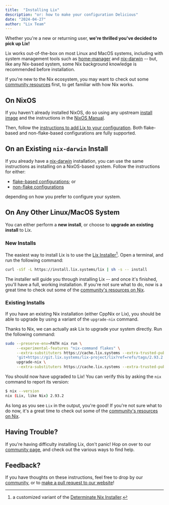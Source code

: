 ```yaml
---
title:  "Installing Lix"
description: "or: how to make your configuration Delicious"
date: "2024-04-27"
author: "Lix Team"
---
```


<!--
HI!!!
The file install.md is generated by update_version.py by
substituting values into install.md.in.

Please don't edit install.md directly!
-->

Whether you're a new or returning user, **we're thrilled you've decided to pick up Lix!**

Lix works out-of-the-box on most Linux and MacOS systems, including with system management tools
such as [home-manager](https://github.com/nix-community/home-manager) and
[nix-darwin](https://github.com/LnL7/nix-darwin) -- but, like any Nix-based system, some Nix background
knowledge is recommended before installation.

If you're new to the Nix ecosystem, you may want to check out some [community resources](/resources)
first, to get familiar with how Nix works.


## On NixOS

If you haven't already installed NixOS, do so using any upstream
[install image](https://nixos.org/download/#NixOS) and the instructions in the
[NixOS Manual](https://nixos.org/manual/nixos/stable/#sec-installation).

Then, follow the [instructions to add Lix to your
configuration](/add-to-config). Both flake-based and non-flake-based
configurations are fully supported.


## On an Existing `nix-darwin` Install

If you already have a [nix-darwin](https://github.com/LnL7/nix-darwin) installation, you
can use the same instructions as installing on a NixOS-based system. Follow the instructions
for either:

- [flake-based configurations](/add-to-config#flake-based-configurations); or
- [non-flake configurations](/add-to-config#non-flake-configurations)

depending on how you prefer to configure your system.


## On Any Other Linux/MacOS System

You can either perform a **new install**, or choose to
**upgrade an existing install** to Lix.

### New Installs

The easiest way to install Lix is to use the [Lix Installer](https://git.lix.systems/lix-project/lix-installer)[^1].
Open a terminal, and run the following command:

```sh
curl -sSf -L https://install.lix.systems/lix | sh -s -- install
```

The installer will guide you through installing Lix -- and once it's finished,
you'll have a full, working installation. If you're not sure what to do, now is a
great time to check out some of the [community's resources on Nix](/resources).

[^1]: a customized variant of the [Determinate Nix Installer](https://github.com/DeterminateSystems/nix-installer).

### Existing Installs

If you have an existing Nix installation (either CppNix or Lix), you should be able to upgrade by using a variant
of the `upgrade-nix` command.

Thanks to Nix, we can actually ask Lix to upgrade your system directly. Run the following command:

```sh
sudo --preserve-env=PATH nix run \
     --experimental-features "nix-command flakes" \
     --extra-substituters https://cache.lix.systems --extra-trusted-public-keys "cache.lix.systems:aBnZUw8zA7H35Cz2RyKFVs3H4PlGTLawyY5KRbvJR8o=" \
     'git+https://git.lix.systems/lix-project/lix?ref=refs/tags/2.93.2' -- \
     upgrade-nix \
     --extra-substituters https://cache.lix.systems --extra-trusted-public-keys "cache.lix.systems:aBnZUw8zA7H35Cz2RyKFVs3H4PlGTLawyY5KRbvJR8o="
```

You should now have upgraded to Lix! You can verify this by asking the `nix` command
to report its version:

```sh
$ nix --version
nix (Lix, like Nix) 2.93.2
```

As long as you see `Lix` in the output, you're good! If you're not sure what to do now, it's a
great time to check out some of the [community's resources on Nix](/resources).

## Having Trouble?

If you're having difficulty installing Lix, don't panic! Hop on over to our
[community page](/community), and check out the various ways to find help.

## Feedback?

If you have thoughts on these instructions, feel free to drop by our [community](/community),
or to [make a pull request to our website](https://git.lix.systems/lix-project/lix-website/pulls)!
